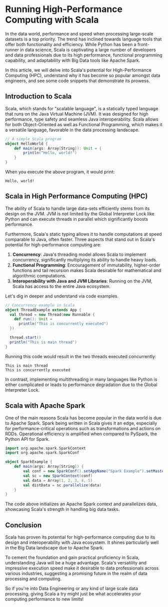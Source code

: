 # Running High-Performance Computing with Scala

In the data world, performance and speed when processing large-scale datasets is a top priority. The trend has inclined towards language tools that offer both functionality and efficiency. While Python has been a front-runner in data science, Scala is captivating a large number of developers and data professionals due to its high performance, functional programming capability, and adaptability with Big Data tools like Apache Spark. 

In this article, we will delve into Scala's potential for High-Performance Computing (HPC), understand why it has become so popular amongst data engineers, and see some code snippets that demonstrate its prowess.

## Introduction to Scala

Scala, which stands for "scalable language", is a statically typed language that runs on the Java Virtual Machine (JVM). It was designed for high performance, type safety and seamless Java interoperability. Scala allows for both Object-Oriented as well as Functional Programming, which makes it a versatile language, favorable in the data processing landscape.

```scala
// A simple Scala program
object HelloWorld {
    def main(args: Array[String]): Unit = {
        println("Hello, world!")
    }
}
```
When you execute the above program, it would print:

```
Hello, world!
```

## Scala in High Performance Computing (HPC)

The ability of Scala to handle large data-sets efficiently stems from its design on the JVM. JVM is not limited by the Global Interpreter Lock like Python and can execute threads in parallel which significantly boosts performance.

Furthermore, Scala's static typing allows it to handle computations at speed comparable to Java, often faster. Three aspects that stand out in Scala's potential for high-performance computing are:

1. **Concurrency**: Java's threading model allows Scala to implement concurrency, significantly multiplying its ability to handle heavy loads.
2. **Functional Programming**: Encouragement of immutability, higher-order functions and tail recursion makes Scala desirable for mathematical and algorithmic computations.
3. **Interoperability with Java and JVM Libraries**: Running on the JVM, Scala has access to the entire Java ecosystem. 

Let's dig in deeper and understand via code examples.

```scala
// Concurrency example in Scala
object ThreadExample extends App {
  val thread = new Thread(new Runnable {
    def run(): Unit =
      println("This is concurrently executed")
  })

  thread.start()
  println("This is main thread")
}

```
Running this code would result in the two threads executed concurrently:

```
This is main thread
This is concurrently executed
```

In contrast, implementing multithreading in many languages like Python is either complicated or leads to performance degradation due to the Global Interpreter Lock.

## Scala with Apache Spark

One of the main reasons Scala has become popular in the data world is due to Apache Spark. Spark being written in Scala gives it an edge, especially for performance-critical operations such as transformations and actions on RDDs. Operational efficiency is amplified when compared to PySpark, the Python API for Spark.

```scala
import org.apache.spark.SparkContext
import org.apache.spark.SparkConf

object SparkExample {
    def main(args: Array[String]) {
        val conf = new SparkConf().setAppName("Spark Example").setMaster("local")
        val sc = new SparkContext(conf)
        val data = Array(1, 2, 3, 4, 5)
        val distData = sc.parallelize(data)
    }
}
```

The code above initializes an Apache Spark context and parallelizes data, showcasing Scala's strength in handling big data tasks.

## Conclusion

Scala has proven its potential for high-performance computing due to its design and interoperability with Java ecosystem. It shines particularly well in the Big Data landscape due to Apache Spark.

To cement the foundation and gain practical proficiency in Scala, understanding Java will be a huge advantage. Scala's versatility and impressive execution speed make it desirable to data professionals across various industries, suggesting a promising future in the realm of data processing and computing.

So if you're into Data Engineering or any kind of large scale data processing, giving Scala a try might just be what accelerates your computing performance to new limits!